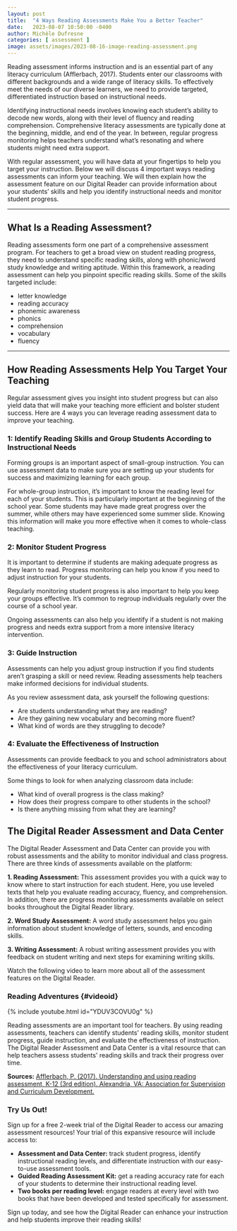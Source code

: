 ```yaml
---
layout: post
title:  "4 Ways Reading Assessments Make You a Better Teacher"
date:   2023-08-07 10:50:00 -0400
author: Michèle Dufresne
categories: [ assessment ]
image: assets/images/2023-08-16-image-reading-assessment.png
---
```


Reading assessment informs instruction and is an essential part of any literacy curriculum (Afflerbach, 2017). Students enter our classrooms with different backgrounds and a wide range of literacy skills. To effectively meet the needs of our diverse learners, we need to provide targeted, differentiated instruction based on instructional needs.

Identifying instructional needs involves knowing each student’s ability to decode new words, along with their level of fluency and reading comprehension. Comprehensive literacy assessments are typically done at the beginning, middle, and end of the year. In between, regular progress monitoring helps teachers understand what’s resonating and where students might need extra support.

With regular assessment, you will have data at your fingertips to help you target your instruction. Below we will discuss 4 important ways reading assessments can inform your teaching. We will then explain how the assessment feature on our Digital Reader can provide information about your students’ skills and help you identify instructional needs and monitor student progress.

***
## What Is a Reading Assessment?
Reading assessments form one part of a comprehensive assessment program. For teachers to get a broad view on student reading progress, they need to understand specific reading skills, along with phonic/word study knowledge and writing aptitude. Within this framework, a reading assessment can help you pinpoint specific reading skills. Some of the skills targeted include:
*	letter knowledge
*	reading accuracy
*	phonemic awareness
*	phonics
*	comprehension
*	vocabulary
*	fluency

***

## How Reading Assessments Help You Target Your Teaching
Regular assessment gives you insight into student progress but can also yield data that will make your teaching more efficient and bolster student success. Here are 4 ways you can leverage reading assessment data to improve your teaching.

### 1: Identify Reading Skills and Group Students According to Instructional Needs
Forming groups is an important aspect of small-group instruction. You can use assessment data to make sure you are setting up your students for success and maximizing learning for each group.

For whole-group instruction, it’s important to know the reading level for each of your students. This is particularly important at the beginning of the school year. Some students may have made great progress over the summer, while others may have experienced some summer slide. Knowing this information will make you more effective when it comes to whole-class teaching.

### 2: Monitor Student Progress
It is important to determine if students are making adequate progress as they learn to read. Progress monitoring can help you know if you need to adjust instruction for your students.

Regularly monitoring student progress is also important to help you keep your groups effective. It’s common to regroup individuals regularly over the course of a school year.

Ongoing assessments can also help you identify if a student is not making progress and needs extra support from a more intensive literacy intervention.

### 3: Guide Instruction
Assessments can help you adjust group instruction if you find students aren’t grasping a skill or need review. Reading assessments help teachers make informed decisions for individual students.

As you review assessment data, ask yourself the following questions:
* Are students understanding what they are reading?
* Are they gaining new vocabulary and becoming more fluent?
* What kind of words are they struggling to decode?

### 4: Evaluate the Effectiveness of Instruction
Assessments can provide feedback to you and school administrators about the effectiveness of your literacy curriculum.

Some things to look for when analyzing classroom data include:
* What kind of overall progress is the class making?
* How does their progress compare to other students in the school?
* Is there anything missing from what they are learning?

## The Digital Reader Assessment and Data Center

The Digital Reader Assessment and Data Center can provide you with robust assessments and the ability to monitor individual and class progress. There are three kinds of assessments available on the platform:

**1.	Reading Assessment:** This assessment provides you with a quick way to know where to start instruction for each student. Here, you use leveled texts that help you evaluate reading accuracy, fluency, and comprehension. In addition, there are progress monitoring assessments available on select books throughout the Digital Reader library.

**2.	Word Study Assessment:** A word study assessment helps you gain information about student knowledge of letters, sounds, and encoding skills.

**3.	Writing Assessment:** A robust writing assessment provides you with feedback on student writing and next steps for examining writing skills.

Watch the following video to learn more about all of the assessment features on the Digital Reader.
### Reading Adventures {#videoid}
{% include youtube.html id="YDUV3COVU0g" %}

Reading assessments are an important tool for teachers. By using reading assessments, teachers can identify students' reading skills, monitor student progress, guide instruction, and evaluate the effectiveness of instruction. The Digital Reader Assessment and Data Center is a vital resource that can help teachers assess students' reading skills and track their progress over time.

**Sources:**
[Afflerbach, P. (2017). Understanding and using reading assessment, K-12 (3rd edition). Alexandria, VA: Association for Supervision and Curriculum Development.](https://www.amazon.com/Understanding-Using-Reading-Assessment-K-12/dp/1416625011)

### Try Us Out!
Sign up for a free 2-week trial of the Digital Reader to access our amazing assessment resources! Your trial of this expansive resource will include access to:

* **Assessment and Data Center:** track student progress, identify instructional reading levels, and differentiate instruction with our easy-to-use assessment tools.
* **Guided Reading Assessment Kit:** get a reading accuracy rate for each of your students to determine their instructional reading level.
* **Two books per reading level:** engage readers at every level with two books that have been developed and tested specifically for assessment.

Sign up today, and see how the Digital Reader can enhance your instruction and help students improve their reading skills!
